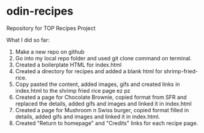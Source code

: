 # odin-recipes
Repository for TOP Recipes Project


What I did so far:
1. Make a new repo on github
2. Go into my local repo folder and used git clone command on terminal.
3. Created a boilerplate HTML for index.html
4. Created a directory for recipes and added a blank html for shrimp-fried-rice.
5. Copy pasted the content, added images, gifs and created links in index.html to the shrimp fried rice page ez pz
6. Created a page for Chocolate Brownie, copied format from SFR and replaced the details, added gifs and images and linked it in index.html
7. Created a page for Mushroom n Swiss burger, copied format filled in details, added gifs and images and linked it in index.html.
8. Created "Return to homepage" and "Credits" links for each recipe page.